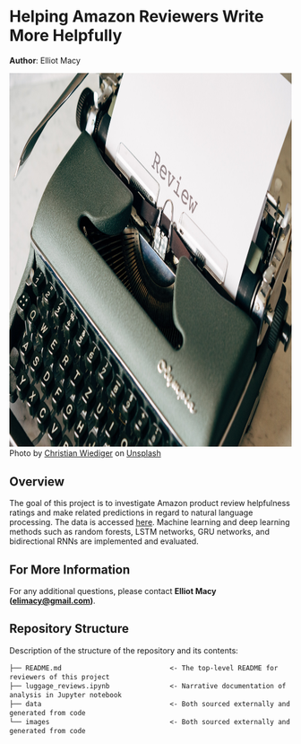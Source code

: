 # Helping Amazon Reviewers Write More Helpfully
**Author**: Elliot Macy

<p>
<img src="images/markus-winkler--fRAIQHKcc0-unsplash.jpg" width="999.75" height="666.5">
Photo by <a href="https://unsplash.com/@christianw">Christian Wiediger</a> on <a href="https://unsplash.com/">Unsplash</a>
</p>

## Overview

The goal of this project is to investigate Amazon product review helpfulness ratings and make related predictions in regard to natural language processing. The data is accessed [here](https://s3.amazonaws.com/amazon-reviews-pds/tsv/index.txt). Machine learning and deep learning methods such as random forests, LSTM networks, GRU networks, and bidirectional RNNs are implemented and evaluated.

## For More Information
For any additional questions, please contact **Elliot Macy (elimacy@gmail.com)**.

## Repository Structure

Description of the structure of the repository and its contents:

```
├── README.md                           <- The top-level README for reviewers of this project
├── luggage_reviews.ipynb               <- Narrative documentation of analysis in Jupyter notebook
├── data                                <- Both sourced externally and generated from code
└── images                              <- Both sourced externally and generated from code

```
